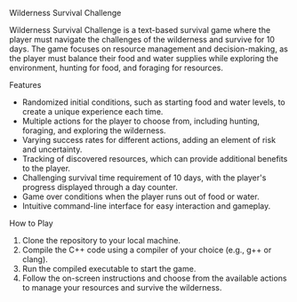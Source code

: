 Wilderness Survival Challenge

Wilderness Survival Challenge is a text-based survival game where the player must navigate the challenges of the wilderness and survive for 10 days. The game focuses on resource management and decision-making, as the player must balance their food and water supplies while exploring the environment, hunting for food, and foraging for resources.

Features

- Randomized initial conditions, such as starting food and water levels, to create a unique experience each time.
- Multiple actions for the player to choose from, including hunting, foraging, and exploring the wilderness.
- Varying success rates for different actions, adding an element of risk and uncertainty.
- Tracking of discovered resources, which can provide additional benefits to the player.
- Challenging survival time requirement of 10 days, with the player's progress displayed through a day counter.
- Game over conditions when the player runs out of food or water.
- Intuitive command-line interface for easy interaction and gameplay.

How to Play

1. Clone the repository to your local machine.
2. Compile the C++ code using a compiler of your choice (e.g., g++ or clang).
3. Run the compiled executable to start the game.
4. Follow the on-screen instructions and choose from the available actions to manage your resources and survive the wilderness.

